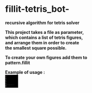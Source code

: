 # fillit-tetris_bot-
<b>
recursive algorithm for tetris solver <br>

This project takes a file as parameter,  <br>
which contains a list of tetris figures, <br>
and arrange them in order to create  <br>
the smallest square possible. <br>

To create your own figures add them to <br>
pattern.fillit <br>

Example of usage : <br>
<img src=" example.jpg" alt="Go to W3Schools!" width="42" height="42" border="0">
</b>

